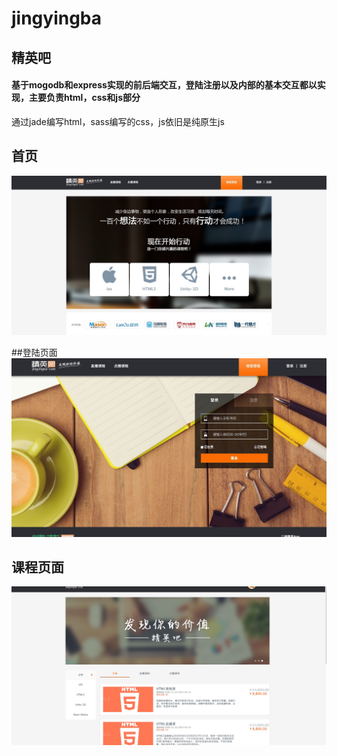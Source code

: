 # jingyingba
## 精英吧

#### 基于mogodb和express实现的前后端交互，登陆注册以及内部的基本交互都以实现，主要负责html，css和js部分

通过jade编写html，sass编写的css，js依旧是纯原生js

## 首页
![Mou icon](img/jyb-page1.png)

##登陆页面
![Mou icon](img/jyb-page2.png)

## 课程页面
![Mou icon](img/jyb-page3.png)
